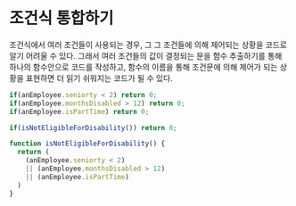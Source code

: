 # 조건식 통합하기

조건식에서 여러 조건들이 사용되는 경우, 그 그 조건들에 의해 제어되는 상황을 코드로 알기 어려울 수 있다.
그래서 여러 조건들의 값이 결정되는 문을 함수 추출하기를 통해 하나의 함수안으로 코드를 작성하고,
함수의 이름을 통해 조건문에 의해 제어가 되는 상황을 표현하면 더 읽기 쉬워지는 코드가 될 수 있다.

```javascript
if(anEmployee.seniorty < 2) return 0;
if(anEmployee.monthsDisabled > 12) return 0;
if(anEmployee.isPartTime) return 0;
```

```javascript
if(isNotEligibleForDisability()) return 0;

function isNotEligibleForDisability() {
  return (
    (anEmployee.seniorty < 2) 
    || (anEmployee.monthsDisabled > 12) 
    || (anEmployee.isPartTime)
  )
}
```
